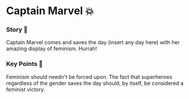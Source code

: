 # Captain Marvel :boom:

### Story :book:
Captain Marvel comes and saves the day (insert any day here) with her amazing display of feminism. Hurrah!

### Key Points :memo:
Feminism should needn't be forced upon. The fact that superheroes regardless of the gender saves the day should, by itself, be considered a feminist victory.

